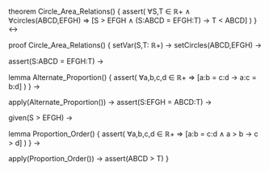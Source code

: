 theorem Circle_Area_Relations() {
  assert(
    ∀S,T ∈ ℝ+ ∧ ∀circles(ABCD,EFGH) ⇒
    [S > EFGH ∧ (S:ABCD = EFGH:T) → T < ABCD]
  )
} ↔

proof Circle_Area_Relations() {
  setVar(S,T: ℝ+) →
  setCircles(ABCD,EFGH) →
  
  assert(S:ABCD = EFGH:T) →
  
  lemma Alternate_Proportion() {
    assert(
      ∀a,b,c,d ∈ ℝ+ ⇒ 
      [a:b = c:d → a:c = b:d]
    )
  } →
  
  apply(Alternate_Proportion()) →
  assert(S:EFGH = ABCD:T) →
  
  given(S > EFGH) →
  
  lemma Proportion_Order() {
    assert(
      ∀a,b,c,d ∈ ℝ+ ⇒
      [a:b = c:d ∧ a > b → c > d]
    )
  } →
  
  apply(Proportion_Order()) →
  assert(ABCD > T)
}
